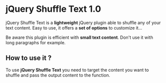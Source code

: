 jQuery Shuffle Text 1.0
===========

jQuery Shuffle Text is a **lightweight** jQuery plugin able to shuffle any of your text content.
Easy to use, it offers a **set of options** to customize it...

Be aware this plugin is efficient with **small text content**. Don't use it with long paragraphs for example.

How to use it ?
-------------------------

To use **jQuery Shuffle Text** you need to target the content you want to shuffle and pass the output content to the function.

